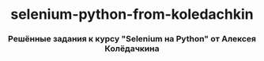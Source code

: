 <h1 align="center"><strong>selenium-python-from-koledachkin</strong></h1>


<h3 align="center"><strong>Решённые задания к курсу "Selenium на Python" от Алексея Колёдачкина</strong></h3>
